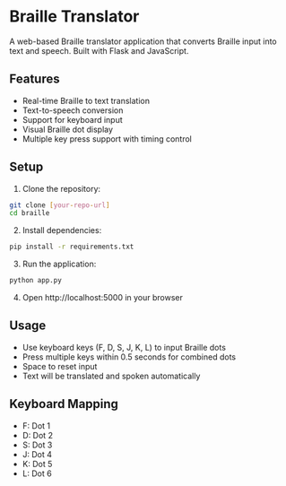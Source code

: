 # Braille Translator

A web-based Braille translator application that converts Braille input into text and speech. Built with Flask and JavaScript.

## Features

- Real-time Braille to text translation
- Text-to-speech conversion
- Support for keyboard input
- Visual Braille dot display
- Multiple key press support with timing control

## Setup

1. Clone the repository:
```bash
git clone [your-repo-url]
cd braille
```

2. Install dependencies:
```bash
pip install -r requirements.txt
```

3. Run the application:
```bash
python app.py
```

4. Open http://localhost:5000 in your browser

## Usage

- Use keyboard keys (F, D, S, J, K, L) to input Braille dots
- Press multiple keys within 0.5 seconds for combined dots
- Space to reset input
- Text will be translated and spoken automatically

## Keyboard Mapping

- F: Dot 1
- D: Dot 2
- S: Dot 3
- J: Dot 4
- K: Dot 5
- L: Dot 6
